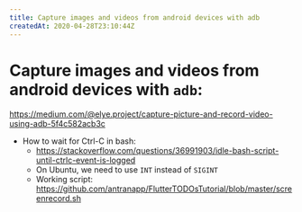 ```yaml
---
title: Capture images and videos from android devices with adb
createdAt: 2020-04-28T23:10:44Z
---
```


# Capture images and videos from android devices with `adb`: 

https://medium.com/@elye.project/capture-picture-and-record-video-using-adb-5f4c582acb3c

- How to wait for Ctrl-C in bash:
    - https://stackoverflow.com/questions/36991903/idle-bash-script-until-ctrlc-event-is-logged
    - On Ubuntu, we need to use `INT` instead of `SIGINT`
    - Working script: https://github.com/antranapp/FlutterTODOsTutorial/blob/master/screenrecord.sh